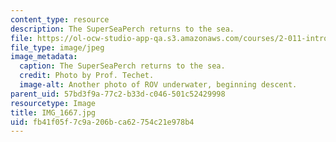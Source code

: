 ```yaml
---
content_type: resource
description: The SuperSeaPerch returns to the sea.
file: https://ol-ocw-studio-app-qa.s3.amazonaws.com/courses/2-011-introduction-to-ocean-science-and-engineering-spring-2006/fb41f05f7c9a206bca62754c21e978b4_IMG_1667.jpg
file_type: image/jpeg
image_metadata:
  caption: The SuperSeaPerch returns to the sea.
  credit: Photo by Prof. Techet.
  image-alt: Another photo of ROV underwater, beginning descent.
parent_uid: 57bd3f9a-77c2-b33d-c046-501c52429998
resourcetype: Image
title: IMG_1667.jpg
uid: fb41f05f-7c9a-206b-ca62-754c21e978b4
---
```

